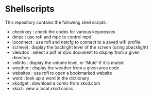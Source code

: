 # Shellscripts

This repository contains the following shell scripts:

- checkkey  : check the codes for various keypresses
- dmpc      : use rofi and mpc to control mpd
- ipconnect : use rofi and netcfg to connect to a saved wifi profile
- scrlevel  : display the backlight level of the screen (using xbacklight)
- viewdoc   : select a pdf or djvu document to display from a given directory
- volinfo   : display the volume level, or 'Mute' if it is muted
- weather   : display the weather from a given area code
- websites  : use rofi to open a bookmarked website
- word      : look up a word in the dictionary
- xkcdget   : download a comic from xkcd.com
- xkcd      : view a local xkcd comic

